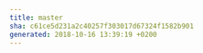 ```yaml
---
title: master
sha: c61ce5d231a2c40257f303017d67324f1582b901
generated: 2018-10-16 13:39:19 +0200
---
```

